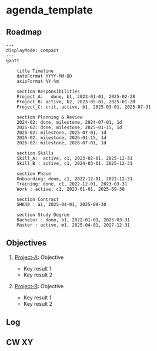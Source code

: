 # agenda_template

## Roadmap

```mermaid
---
displayMode: compact
---
gantt

	title Timeline
	dateFormat YYYY-MM-DD
	axisFormat %Y-%m

	section Responsibilities
	Project_A:   done, b1, 2023-01-01, 2025-02-28
	Project_B: active, b2, 2023-05-01, 2025-01-20
	Project_C: crit, active, b1, 2025-03-01, 2025-07-31

	section Planning & Review
	2024-02: done, milestone, 2024-07-01, 1d
	2025-02: done, milestone, 2025-01-15, 1d
	2025-02: milestone, 2025-07-01, 1d
	2026-02: milestone, 2026-01-15, 1d
	2026-02: milestone, 2026-07-01, 1d

	section Skills
    Skill_A:  active, c1, 2023-02-01, 2025-12-31
	Skill_B : active, c1, 2024-03-01, 2025-12-31

	section Phase
	Onboarding: done, c1, 2022-12-01, 2022-12-31
	Training: done, c1, 2022-12-01, 2023-03-31
	Work : active, c1, 2023-01-01, 2025-09-30

	section Contract
	SHK40 : a1, 2025-04-01, 2025-09-30

	section Study Degree
	Bachelor : done, b1, 2022-01-01, 2025-03-31
	Master : active, m1, 2025-04-01, 2027-12-31
```
<!-- 

## Completed
## Accomplishments

- 📝 GitBots published in JIT
- 🏅 Best paper prize for GitBots
- 👨‍🏫 Teaching assistant for OSP (SuSe2025)
- 📢 Presented GitBots at ICIS
- 🛠️ Published Python library
- 💰 Raised funding for conference
- 🎓 Completed Master's thesis

## Log of objectives and key results

During the planning and review session, we assess accomplishment of results based on a scale of three:
🟢 70-100% 
🟡 40-60%
🔴 0-30%
-->

## Objectives

1. [Project-A](URL): Objective
	- Key result 1
	- Key result 2

2. [Project-B](URL): Objective
	- Key result 1
	- Key result 2

<!-- 
**Upcoming/Waiting**
 -->

## Log

<!--
The weekly log is a good place to keep notes on availabilities/upcoming events, such as:
🏖️ Vacation: 2025-03-01 to 2025-03-21
🌐 OOO/ICIS Conference: 2025-12-12 to 2025-12-17
🤒 Sick : 2025-03-01 to 2025-03-05
🎧 Focus/Exams : 2025-03-01 -to 2025-03-21
🗓️ Deadline/ICIS submission: 2025-05-01
-->

## CW XY
